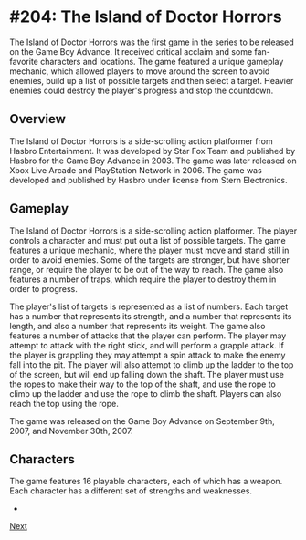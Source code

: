 # #204: The Island of Doctor Horrors

The Island of Doctor Horrors was the first game in the series to be released on the Game Boy Advance. It received critical acclaim and some fan-favorite characters and locations. The game featured a unique gameplay mechanic, which allowed players to move around the screen to avoid enemies, build up a list of possible targets and then select a target. Heavier enemies could destroy the player's progress and stop the countdown.

## Overview

The Island of Doctor Horrors is a side-scrolling action platformer from Hasbro Entertainment. It was developed by Star Fox Team and published by Hasbro for the Game Boy Advance in 2003. The game was later released on Xbox Live Arcade and PlayStation Network in 2006. The game was developed and published by Hasbro under license from Stern Electronics.

## Gameplay

The Island of Doctor Horrors is a side-scrolling action platformer. The player controls a character and must put out a list of possible targets. The game features a unique mechanic, where the player must move and stand still in order to avoid enemies. Some of the targets are stronger, but have shorter range, or require the player to be out of the way to reach. The game also features a number of traps, which require the player to destroy them in order to progress.

The player's list of targets is represented as a list of numbers. Each target has a number that represents its strength, and a number that represents its length, and also a number that represents its weight. The game also features a number of attacks that the player can perform. The player may attempt to attack with the right stick, and will perform a grapple attack. If the player is grappling they may attempt a spin attack to make the enemy fall into the pit. The player will also attempt to climb up the ladder to the top of the screen, but will end up falling down the shaft. The player must use the ropes to make their way to the top of the shaft, and use the rope to climb up the ladder and use the rope to climb the shaft. Players can also reach the top using the rope.

The game was released on the Game Boy Advance on September 9th, 2007, and November 30th, 2007.

## Characters

The game features 16 playable characters, each of which has a weapon. Each character has a different set of strengths and weaknesses.

*

[Next](011.md)